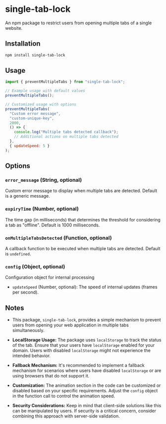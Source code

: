 # single-tab-lock

An npm package to restrict users from opening multiple tabs of a single website.

## Installation

```bash
npm install single-tab-lock
```

## Usage

```javascript
import { preventMultipleTabs } from "single-tab-lock";

// Example usage with default values
preventMultipleTabs();

// Customized usage with options
preventMultipleTabs(
  "Custom error message",
  "custom-unique-key",
  2000,
  () => {
    console.log("Multiple tabs detected callback");
    // Additional actions on multiple tabs detected
  },
  { updateSpeed: 5 }
);
```

## Options

### `error_message` (String, optional)

Custom error message to display when multiple tabs are detected. Default is a generic message.

### `expiryTime` (Number, optional)

The time gap (in milliseconds) that determines the threshold for considering a tab as "offline". Default is 1000 milliseconds.

### `onMultipleTabsDetected` (Function, optional)

A callback function to be executed when multiple tabs are detected. Default is `undefined`.

### `config` (Object, optional)

Configuration object for internal processing

- `updateSpeed` (Number, optional): The speed of internal updates (frames per second).

## Notes

- This package, `single-tab-lock`, provides a simple mechanism to prevent users from opening your web application in multiple tabs simultaneously.

- **LocalStorage Usage:** The package uses `localStorage` to track the status of the tab. Ensure that your users have `localStorage` enabled for your domain. Users with disabled `localStorage` might not experience the intended behavior.

- **Fallback Mechanism:** It's recommended to implement a fallback mechanism for scenarios where users have disabled `localStorage` or are using browsers that do not support it.

- **Customization:** The animation section in the code can be customized or disabled based on your specific requirements. Adjust the `config` object in the function call to control the animation speed.

- **Security Considerations:** Keep in mind that client-side solutions like this can be manipulated by users. If security is a critical concern, consider combining this approach with server-side validation.
